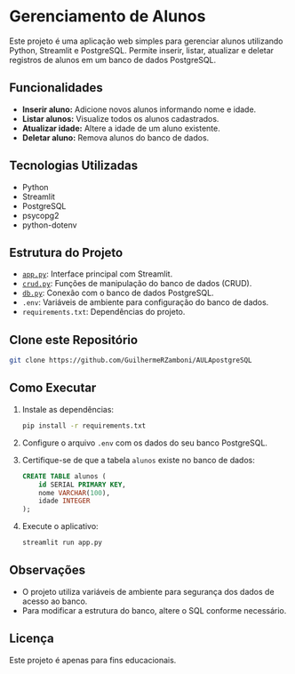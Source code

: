 # Gerenciamento de Alunos

Este projeto é uma aplicação web simples para gerenciar alunos utilizando Python, Streamlit e PostgreSQL. Permite inserir, listar, atualizar e deletar registros de alunos em um banco de dados PostgreSQL.

## Funcionalidades

- **Inserir aluno:** Adicione novos alunos informando nome e idade.
- **Listar alunos:** Visualize todos os alunos cadastrados.
- **Atualizar idade:** Altere a idade de um aluno existente.
- **Deletar aluno:** Remova alunos do banco de dados.

## Tecnologias Utilizadas

- Python
- Streamlit
- PostgreSQL
- psycopg2
- python-dotenv

## Estrutura do Projeto

- [`app.py`](app.py): Interface principal com Streamlit.
- [`crud.py`](crud.py): Funções de manipulação do banco de dados (CRUD).
- [`db.py`](db.py): Conexão com o banco de dados PostgreSQL.
- `.env`: Variáveis de ambiente para configuração do banco de dados.
- `requirements.txt`: Dependências do projeto.

## Clone este Repositório

```sh
git clone https://github.com/GuilhermeRZamboni/AULApostgreSQL
```
## Como Executar

1. Instale as dependências:
    ```sh
    pip install -r requirements.txt
    ```

2. Configure o arquivo `.env` com os dados do seu banco PostgreSQL.

3. Certifique-se de que a tabela `alunos` existe no banco de dados:
    ```sql
    CREATE TABLE alunos (
        id SERIAL PRIMARY KEY,
        nome VARCHAR(100),
        idade INTEGER
    );
    ```

4. Execute o aplicativo:
    ```sh
    streamlit run app.py
    ```

## Observações

- O projeto utiliza variáveis de ambiente para segurança dos dados de acesso ao banco.
- Para modificar a estrutura do banco, altere o SQL conforme necessário.

## Licença

Este projeto é apenas para fins educacionais.